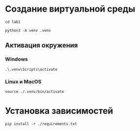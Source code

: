 # Создание виртуальной среды

```
cd lab1
```

```
python3 -m venv .venv
```

## Активация окружения

### Windows
```
.\.venv\Scripts\activate
```

### Linux и MacOS
```
source ./.venv/bin/activate
```

# Установка зависимостей
```
pip install -r ./requirements.txt
```